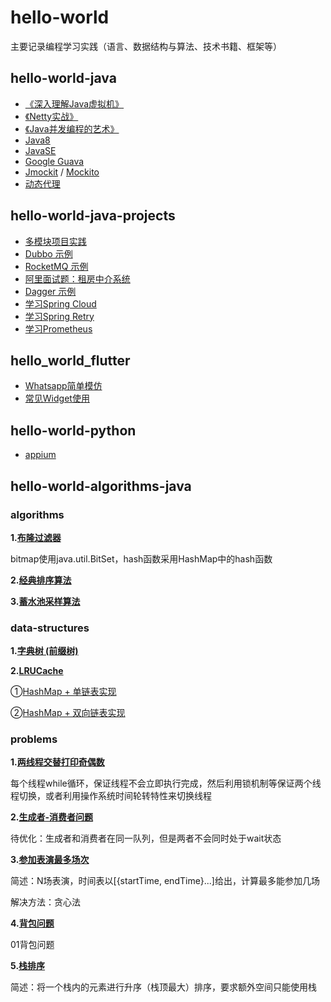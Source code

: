 # hello-world
主要记录编程学习实践（语言、数据结构与算法、技术书籍、框架等）

## hello-world-java
- [《深入理解Java虚拟机》](https://github.com/lewiszlw/hello-world/tree/master/hello-world-java/src/main/java/lewiszlw/_DeepUnderstandingOfJavaVirtualMachine)
- [《Netty实战》](https://github.com/lewiszlw/hello-world/tree/master/hello-world-java/src/main/java/lewiszlw/_NettyInAction)
- [《Java并发编程的艺术》](https://github.com/lewiszlw/hello-world/tree/master/hello-world-java/src/main/java/lewiszlw/_TheArtOfJavaConcurrencyProgramming)
- [Java8](https://github.com/lewiszlw/hello-world/tree/master/hello-world-java/src/main/java/lewiszlw/java8)
- [JavaSE](https://github.com/lewiszlw/hello-world/tree/master/hello-world-java/src/main/java/lewiszlw/javase)
- [Google Guava](https://github.com/lewiszlw/hello-world/tree/master/hello-world-java/src/main/java/lewiszlw/guava)
- [Jmockit](https://github.com/lewiszlw/hello-world/tree/master/hello-world-java/src/main/java/lewiszlw/jmockit) / [Mockito](https://github.com/lewiszlw/hello-world/tree/master/hello-world-java/src/main/java/lewiszlw/mockito)
- [动态代理](https://github.com/lewiszlw/hello-world/tree/master/hello-world-java/src/main/java/lewiszlw/dynamicproxy)

## hello-world-java-projects
- [多模块项目实践](https://github.com/lewiszlw/hello-world/tree/master/hello-world-spring/multi-module)
- [Dubbo 示例](https://github.com/lewiszlw/hello-world/tree/master/hello-world-spring/dubbo-demo)
- [RocketMQ 示例](https://github.com/lewiszlw/hello-world/tree/master/hello-world-spring/rocketmq-demo)
- [阿里面试题：租房中介系统](https://github.com/lewiszlw/hello-world/tree/master/hello-world-spring/alibaba-interview-rental-intermediary)
- [Dagger 示例](https://github.com/lewiszlw/hello-world/tree/master/hello-world-java-projects/dagger-demo)
- [学习Spring Cloud](https://github.com/lewiszlw/hello-world/tree/master/hello-world-java-projects/spring-cloud-demo)
- [学习Spring Retry](https://github.com/lewiszlw/hello-world/tree/master/hello-world-java-projects/spring-retry-demo)
- [学习Prometheus](https://github.com/lewiszlw/hello-world/tree/master/hello-world-java-projects/prometheus-demo)

## hello_world_flutter
- [Whatsapp简单模仿](https://github.com/lewiszlw/hello-world/tree/master/hello_world_flutter/lib/apps/whatsapp)
- [常见Widget使用](https://github.com/lewiszlw/hello-world/tree/master/hello_world_flutter/lib/widgets)

## hello-world-python
- [appium](https://github.com/lewiszlw/hello-world/tree/master/hello-world-python/appium)

## hello-world-algorithms-java
### algorithms
**1.[布隆过滤器](https://github.com/lewiszlw/hello-world/blob/master/hello-world-algorithms-java/src/main/java/lewiszlw/algorithms/BloomFilter.java)**

bitmap使用java.util.BitSet，hash函数采用HashMap中的hash函数

**2.[经典排序算法](https://github.com/lewiszlw/hello-world/tree/master/hello-world-algorithms-java/src/main/java/lewiszlw/algorithms/sort)**

**3.[蓄水池采样算法](https://github.com/lewiszlw/hello-world/blob/master/hello-world-algorithms-java/src/main/java/lewiszlw/algorithms/ReservoirSampling.java)**

### data-structures
**1.[字典树 (前缀树)](https://github.com/lewiszlw/hello-world/blob/master/hello-world-algorithms-java/src/main/java/lewiszlw/datastructure/TrieTree.java)**

**2.[LRUCache](https://github.com/lewiszlw/hello-world/tree/master/hello-world-algorithms-java/src/main/java/lewiszlw/datastructure/lrucache)**

①[HashMap + 单链表实现](https://github.com/lewiszlw/hello-world/blob/master/hello-world-algorithms-java/src/main/java/lewiszlw/datastructure/lrucache/LRUCache1.java)

②[HashMap + 双向链表实现](https://github.com/lewiszlw/hello-world/blob/master/hello-world-algorithms-java/src/main/java/lewiszlw/datastructure/lrucache/LRUCache2.java)

### problems

**1.[两线程交替打印奇偶数](https://github.com/lewiszlw/hello-world/blob/master/hello-world-algorithms-java/src/main/java/lewiszlw/problems/TwoThreadPrintOddEvenNumber.java)**

每个线程while循环，保证线程不会立即执行完成，然后利用锁机制等保证两个线程切换，或者利用操作系统时间轮转特性来切换线程

**2.[生成者-消费者问题](https://github.com/lewiszlw/hello-world/tree/master/hello-world-algorithms-java/src/main/java/lewiszlw/problems/producerconsumer)**

待优化：生成者和消费者在同一队列，但是两者不会同时处于wait状态

**3.[参加表演最多场次](https://github.com/lewiszlw/hello-world/blob/master/hello-world-algorithms-java/src/main/java/lewiszlw/problems/MaxPlaysToAttend.java)**

简述：N场表演，时间表以[{startTime, endTime}...]给出，计算最多能参加几场

解决方法：贪心法

**4.[背包问题](https://github.com/lewiszlw/hello-world/tree/master/hello-world-algorithms-java/src/main/java/lewiszlw/problems/knapsack)**

01背包问题

**5.[栈排序](https://github.com/lewiszlw/hello-world/blob/master/hello-world-algorithms-java/src/main/java/lewiszlw/problems/SortStack.java)**

简述：将一个栈内的元素进行升序（栈顶最大）排序，要求额外空间只能使用栈
